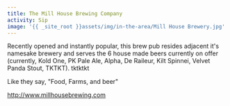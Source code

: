 ```yaml
---
title: The Mill House Brewing Company
activity: Sip
image: '{{ _site_root }}assets/img/in-the-area/Mill House Brewery.jpg'
---
```

<p>Recently opened and instantly popular, this&nbsp;brew pub resides adjacent it's namesake&nbsp;brewery and serves the 6 house made beers currently on offer (currently, Kold One, PK Pale Ale, Alpha, De Raileur, Kilt Spinnei, Velvet Panda Stout, TKTKT). tktktkt</p><p>Like they say, "Food, Farms, and beer"</p><p><a href="http://www.millhousebrewing.com">http://www.millhousebrewing.com</a></p>